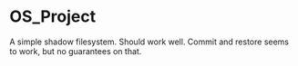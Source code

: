 # OS_Project
A simple shadow filesystem. Should work well. Commit and restore seems to work, but no guarantees on that.

